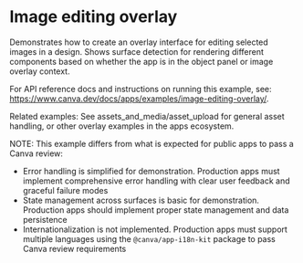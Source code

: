# Image editing overlay

Demonstrates how to create an overlay interface for editing selected images in a design. Shows surface detection for rendering different components based on whether the app is in the object panel or image overlay context.

For API reference docs and instructions on running this example, see: https://www.canva.dev/docs/apps/examples/image-editing-overlay/.

Related examples: See assets_and_media/asset_upload for general asset handling, or other overlay examples in the apps ecosystem.

NOTE: This example differs from what is expected for public apps to pass a Canva review:

- Error handling is simplified for demonstration. Production apps must implement comprehensive error handling with clear user feedback and graceful failure modes
- State management across surfaces is basic for demonstration. Production apps should implement proper state management and data persistence
- Internationalization is not implemented. Production apps must support multiple languages using the `@canva/app-i18n-kit` package to pass Canva review requirements
